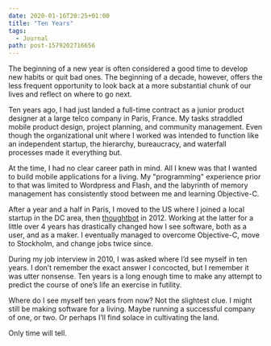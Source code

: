 ```yaml
---
date: 2020-01-16T20:25+01:00
title: "Ten Years"
tags:
  - Journal
path: post-1579202716656
---
```


The beginning of a new year is often considered a good time to develop new habits or quit bad ones. The beginning of a decade, however, offers the less frequent opportunity to look back at a more substantial chunk of our lives and reflect on where to go next.

Ten years ago, I had just landed a full-time contract as a junior product designer at a large telco company in Paris, France. My tasks straddled mobile product design, project planning, and community management. Even though the organizational unit where I worked was intended to function like an independent startup, the hierarchy, bureaucracy, and waterfall processes made it everything but.

At the time, I had no clear career path in mind. All I knew was that I wanted to build mobile applications for a living. My "programming" experience prior to that was limited to Wordpress and Flash, and the labyrinth of memory management has consistently stood between me and learning Objective-C.

After a year and a half in Paris, I moved to the US where I joined a local startup in the DC area, then [thoughtbot](https://thoughtbot.com) in 2012. Working at the latter for a little over 4 years has drastically changed how I see software, both as a user, and as a maker. I eventually managed to overcome Objective-C, move to Stockholm, and change jobs twice since.

During my job interview in 2010, I was asked where I’d see myself in ten years. I don’t remember the exact answer I concocted, but I remember it was utter nonsense. Ten years is a long enough time to make any attempt to predict the course of one’s life an exercise in futility.

Where do I see myself ten years from now? Not the slightest clue. I might still be making software for a living. Maybe running a successful company of one, or two. Or perhaps I’ll find solace in cultivating the land.

Only time will tell.
